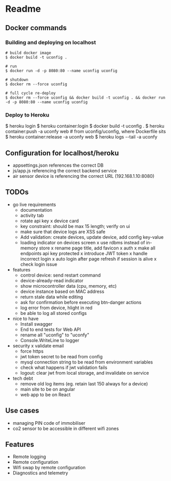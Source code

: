 # Readme

## Docker commands

### Building and deploying on localhost

```
# build docker image
$ docker build -t uconfig .

# run
$ docker run -d -p 8080:80 --name uconfig uconfig

# shutdown
$ docker rm --force uconfig

# full cycle re-deploy
$ docker rm --force uconfig && docker build -t uconfig . && docker run -d -p 8080:80 --name uconfig uconfig
```

### Deploy to Heroku

$ heroku login
$ heroku container:login
$ docker build -t uconfig .
$ heroku container:push -a uconfy web # from uconfig/uconfig, where Dockerfile sits
$ heroku container:release -a uconfy web
$ heroku logs --tail -a uconfy

## Configuration for localhost/heroku

- appsettings.json references the correct DB
- js/app.js referencing the correct backend service
- air sensor device is referencing the correct URL (192.168.1.10:8080)

## TODOs

- go live requirements
  - documentation
  - activity tab
  - rotate api key
  x device card
  - key constraint: should be max 15 length; verify on ui
  - make sure that device logs are XSS safe
  - Add validation: create devices, update device, add config key-value
  - loading indicator on devices screen
  x use rdbms instead of in-memory store
  x rename page title, add favicon
  x auth
    x make all endpoints api key protected
    x introduce JWT token
    x handle incorrect login
    x auto login after page refresh if session is alive
    x check login issue
- features
  - control device: send restart command
  - device-already-read indicator
  - show microcontroller data (cpu, memory, etc)
  - device instance based on MAC address
  - return stale data while editing
  - ask for confirmation before executing btn-danger actions
  - log error from device, hlight in red
  - be able to log all stored configs
- nice to have
  - Install swagger
  - End to end tests for Web API
  - rename all "uconfig" to "uconfy"
  - Console.WriteLine to logger
- security
  x validate email
  - force https
  - jwt token secret to be read from config
  - mysql connection string to be read from environment variables
  - check what happens if jwt validation fails
  - logout: clear jwt from local storage, and invalidate on service
- tech debt
  - remove old log items (eg. retain last 150 always for a device)
  - main site to be on angular
  - web app to be on React

## Use cases

- managing PIN code of immobiliser
- co2 sensor to be accessible in different wifi zones

## Features

- Remote logging
- Remote configuration
- Wifi swap by remote configuration
- Diagnostics and telemetry